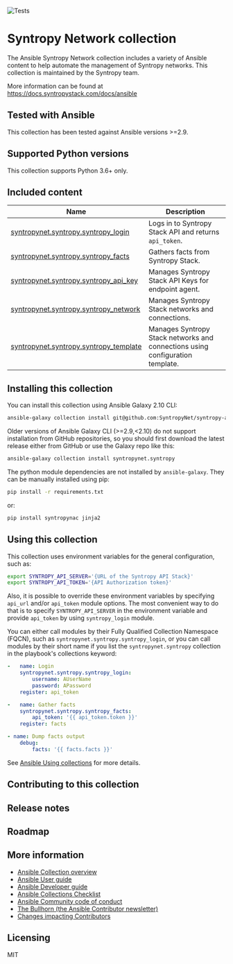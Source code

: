 ![Tests](https://github.com/SyntropyNet/syntropy-ansible-collection/workflows/Tests/badge.svg)

# Syntropy Network collection
The Ansible Syntropy Network collection includes a variety of Ansible content to help automate the management of Syntropy networks. This collection is maintained by the Syntropy team.

More information can be found at https://docs.syntropystack.com/docs/ansible

## Tested with Ansible

This collection has been tested against Ansible versions >=2.9.

## Supported Python versions

This collection supports Python 3.6+ only.

## Included content

Name | Description
--- | ---
[syntropynet.syntropy.syntropy_login](docs/syntropy_login_module.rst)|Logs in to Syntropy Stack API and returns `api_token`.
[syntropynet.syntropy.syntropy_facts](docs/syntropy_facts_module.rst)|Gathers facts from Syntropy Stack.
[syntropynet.syntropy.syntropy_api_key](docs/syntropy_api_key_module.rst)|Manages Syntropy Stack API Keys for endpoint agent.
[syntropynet.syntropy.syntropy_network](docs/syntropy_network_module.rst)|Manages Syntropy Stack networks and connections.
[syntropynet.syntropy.syntropy_template](docs/syntropy_template_module.rst)|Manages Syntropy Stack networks and connections using configuration template.

## Installing this collection

You can install this collection using Ansible Galaxy 2.10 CLI:

```sh
ansible-galaxy collection install git@github.com:SyntropyNet/syntropy-ansible-collection.git
```

Older versions of Ansible Galaxy CLI (>=2.9,<2.10) do not support installation from GitHub repositories, so you should first download the
latest release either from GitHub or use the Galaxy repo like this:

```sh
ansible-galaxy collection install syntropynet.syntropy
```

The python module dependencies are not installed by `ansible-galaxy`. They can be manually installed using pip:

```sh
pip install -r requirements.txt
```

or:

```sh
pip install syntropynac jinja2
```

## Using this collection

This collection uses environment variables for the general configuration, such as:

```sh
export SYNTROPY_API_SERVER='{URL of the Syntropy API Stack}'
export SYNTROPY_API_TOKEN='{API Authorization token}'
```

Also, it is possible to override these environment variables by specifying `api_url` and/or `api_token` module options.
The most convenient way to do that is to specify `SYNTROPY_API_SERVER` in the environment variable and provide `api_token` by using `syntropy_login` module.

You can either call modules by their Fully Qualified Collection Namespace (FQCN), such as `syntropynet.syntropy.syntropy_login`, or you can call modules by their short name if you list the `syntropynet.syntropy` collection in the playbook's collections keyword:

```yaml
-   name: Login
    syntropynet.syntropy.syntropy_login:
        username: AUserName
        password: APassword
    register: api_token

-   name: Gather facts
    syntropynet.syntropy.syntropy_facts:
        api_token: '{{ api_token.token }}'
    register: facts

- name: Dump facts output
    debug:
        facts: '{{ facts.facts }}'
```

See [Ansible Using collections](https://docs.ansible.com/ansible/latest/user_guide/collections_using.html) for more details.

## Contributing to this collection


## Release notes


## Roadmap


## More information

- [Ansible Collection overview](https://github.com/ansible-collections/overview)
- [Ansible User guide](https://docs.ansible.com/ansible/latest/user_guide/index.html)
- [Ansible Developer guide](https://docs.ansible.com/ansible/latest/dev_guide/index.html)
- [Ansible Collections Checklist](https://github.com/ansible-collections/overview/blob/master/collection_requirements.rst)
- [Ansible Community code of conduct](https://docs.ansible.com/ansible/latest/community/code_of_conduct.html)
- [The Bullhorn (the Ansible Contributor newsletter)](https://us19.campaign-archive.com/home/?u=56d874e027110e35dea0e03c1&id=d6635f5420)
- [Changes impacting Contributors](https://github.com/ansible-collections/overview/issues/45)

## Licensing

MIT